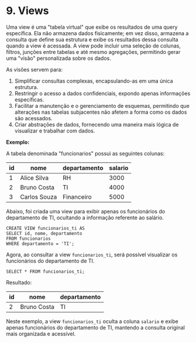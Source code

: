 # 9. Views

Uma view é uma "tabela virtual" que exibe os resultados de uma query específica. Ela não armazena dados fisicamente; em vez disso, armazena a consulta que define sua estrutura e exibe os resultados dessa consulta quando a view é acessada. A view pode incluir uma seleção de colunas, filtros, junções entre tabelas e até mesmo agregações, permitindo gerar uma "visão" personalizada sobre os dados.

As visões servem para:

1. Simplificar consultas complexas, encapsulando-as em uma única estrutura.
2. Restringir o acesso a dados confidenciais, expondo apenas informações específicas.
3. Facilitar a manutenção e o gerenciamento de esquemas, permitindo que alterações nas tabelas subjacentes não afetem a forma como os dados são acessados.
4. Criar abstrações de dados, fornecendo uma maneira mais lógica de visualizar e trabalhar com dados.

**Exemplo:**

A tabela denominada "funcionarios" possui as seguintes colunas:

| id | nome         | departamento | salario |
| -- | ------------ | ------------ | ------- |
| 1  | Alice Silva  | RH           | 3000    |
| 2  | Bruno Costa  | TI           | 4000    |
| 3  | Carlos Souza | Financeiro   | 5000    |

Abaixo, foi criada uma view para exibir apenas os funcionários do departamento de TI, ocultando a informação referente ao salário.

```
CREATE VIEW funcionarios_ti AS
SELECT id, nome, departamento
FROM funcionarios
WHERE departamento = 'TI';
```

Agora, ao consultar a view `funcionarios_ti`, será possível visualizar os funcionários do departamento de TI.

```
SELECT * FROM funcionarios_ti;
```

Resultado:

| id | nome         | departamento |
| -- | ------------ | ------------ |
| 2  | Bruno Costa  | TI           |

Neste exemplo, a view `funcionarios_ti` oculta a coluna `salario` e exibe apenas funcionários do departamento de TI, mantendo a consulta original mais organizada e acessível.